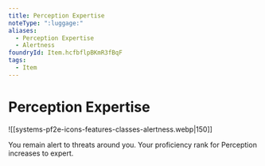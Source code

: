 ```yaml
---
title: Perception Expertise
noteType: ":luggage:"
aliases:
  - Perception Expertise
  - Alertness
foundryId: Item.hcfbflpBKmR3fBqF
tags:
  - Item
---
```


# Perception Expertise
![[systems-pf2e-icons-features-classes-alertness.webp|150]]

You remain alert to threats around you. Your proficiency rank for Perception increases to expert.
